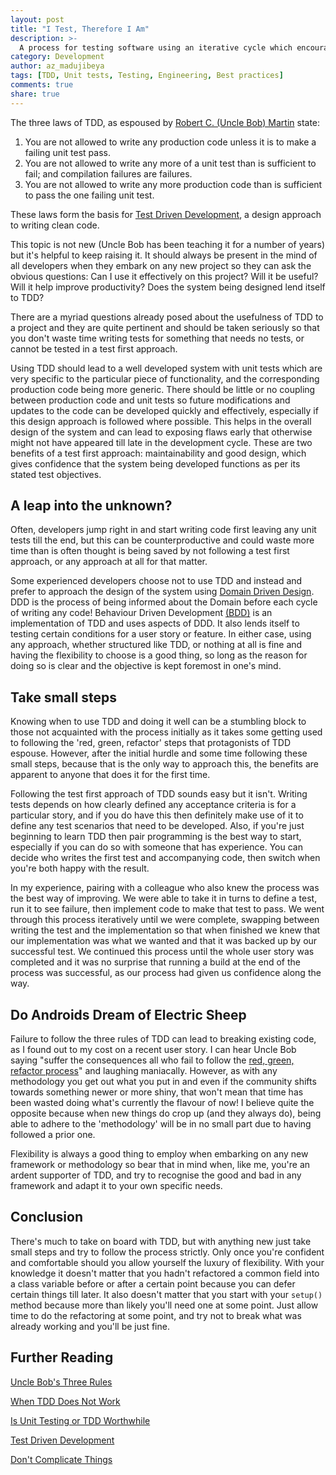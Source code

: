 ```yaml
---
layout: post
title: "I Test, Therefore I Am"
description: >-
  A process for testing software using an iterative cycle which encourages simple designs and inspires confidence.  
category: Development
author: az_madujibeya
tags: [TDD, Unit tests, Testing, Engineering, Best practices]
comments: true
share: true
---
```

The three laws of TDD, as espoused by [Robert C. (Uncle Bob) Martin](http://butunclebob.com/ArticleS.UncleBob.TheThreeRulesOfTdd) state:

1. You are not allowed to write any production code unless it is to make a failing unit test pass.
2. You are not allowed to write any more of a unit test than is sufficient to fail; and compilation failures are failures.
3. You are not allowed to write any more production code than is sufficient to pass the one failing unit test.

These laws form the basis for [Test Driven Development](https://en.wikipedia.org/wiki/Test-driven_development), a design approach to writing clean code.

This topic is not new (Uncle Bob has been teaching it for a number of years) but it's helpful to keep raising it.  It should always be present in the mind of all developers when they embark on any new project so they can ask the obvious questions: Can I use it effectively on this project? Will it be useful? Will it help improve productivity? Does the system being designed lend itself to TDD?   

There are a myriad questions already posed about the usefulness of TDD to a project and they are quite pertinent and should be taken seriously so that you don't waste time writing tests for something that needs no tests, or cannot be tested in a test first approach.

Using TDD should lead to a well developed system with unit tests which are very specific to the particular piece of functionality, and the corresponding production code being more generic. There should be little or no coupling between production code and unit tests so future modifications and updates to the code can be developed quickly and effectively, especially if this design approach is followed where possible. This helps in the overall design of the system and can lead to exposing flaws early that otherwise might not have appeared till late in the development cycle.  These are two benefits of a test first approach: maintainability and good design, which gives confidence that the system being developed functions as per its stated test objectives. 

## A leap into the unknown?
Often, developers jump right in and start writing code first leaving any unit tests till the end, but this can be counterproductive and could waste more time than is often thought is being saved by not following a test first approach, or any approach at all for that matter.      

Some experienced developers choose not to use TDD and instead and prefer to approach the design of the system using [Domain Driven Design](http://ryantablada.com/post/we-are-complicating-things-a-bit-too-much-(tdd-and-ddd)).  DDD is the process of being informed about the Domain before each cycle of writing any code!  Behaviour Driven Development [(BDD)](https://www.agilealliance.org/glossary/bdd/) is an implementation of TDD and uses aspects of DDD.  It also lends itself to testing certain conditions for a user story or feature.
In either case, using any approach, whether structured like TDD, or nothing at all is fine and having the flexibility to choose is a good thing, so long as the reason for doing so is clear and the objective is kept foremost in one's mind. 

## Take small steps
Knowing when to use TDD and doing it well can be a stumbling block to those not acquainted with the process initially as it takes some getting used to following the 'red, green, refactor' steps that protagonists of TDD espouse.  However, after the initial hurdle and some time following these small steps, because that is the only way to approach this, the benefits are apparent to anyone that does it for the first time. 

Following the test first approach of TDD sounds easy but it isn't.  Writing tests depends on how clearly defined any acceptance criteria is for a particular story, and if you do have this then definitely make use of it to define any test scenarios that need to be developed. Also, if you're just beginning to learn TDD then pair programming is the best way to start, especially if you can do so with someone that has experience.  You can decide who writes the first test and accompanying code, then switch when you're both happy with the result.  

In my experience, pairing with a colleague who also knew the process was the best way of improving. We were able to take it in turns to define a test, run it to see failure, then implement code to make that test to pass.  We went through this process iteratively until we were complete, swapping between writing the test and the implementation so that when finished we knew that our implementation was what we wanted and that it was backed up by our successful test. We continued this process until the whole user story was completed and it was no surprise that running a build at the end of the process was successful, as our process had given us confidence along the way. 

## Do Androids Dream of Electric Sheep
Failure to follow the three rules of TDD can lead to breaking existing code, as I found out to my cost on a recent user story.  I can hear Uncle Bob saying "suffer the consequences all who fail to follow the [red, green, refactor process](http://blog.cleancoder.com/uncle-bob/2014/12/17/TheCyclesOfTDD.html)" and laughing maniacally.  However, as with any methodology you get out what you put in and even if the community shifts towards something newer or more shiny, that won't mean that time has been wasted doing what's currently the flavour of now!  I believe quite the opposite because when new things do crop up (and they always do), being able to adhere to the 'methodology' will be in no small part due to having followed a prior one.  

Flexibility is always a good thing to employ when embarking on any new framework or methodology so bear that in mind when, like me, you're an ardent supporter of TDD, and try to recognise the good and bad in any framework and adapt it to your own specific needs.

## Conclusion
There's much to take on board with TDD, but with anything new just take small steps and try to follow the process strictly.  Only once you're confident and comfortable should you allow yourself the luxury of flexibility. With your knowledge it doesn't matter that you hadn't refactored a common field into a class variable before or after a certain point because you can defer certain things till later.  It also doesn't matter that you start with your `setup()` method because more than likely you'll need one at some point.  Just allow time to do the refactoring at some point, and try not to break what was already working and you'll be just fine. 

## Further Reading
[Uncle Bob's Three Rules](http://butunclebob.com/ArticleS.UncleBob.TheThreeRulesOfTdd)

[When TDD Does Not Work](https://8thlight.com/blog/uncle-bob/2014/04/30/When-tdd-does-not-work.html)

[Is Unit Testing or TDD Worthwhile](http://softwareengineering.stackexchange.com/questions/140156/is-unit-testing-or-test-driven-development-worthwhile)

[Test Driven Development](http://agiledata.org/essays/tdd.html)

[Don't Complicate Things](http://ryantablada.com/post/we-are-complicating-things-a-bit-too-much-(tdd-and-ddd))



